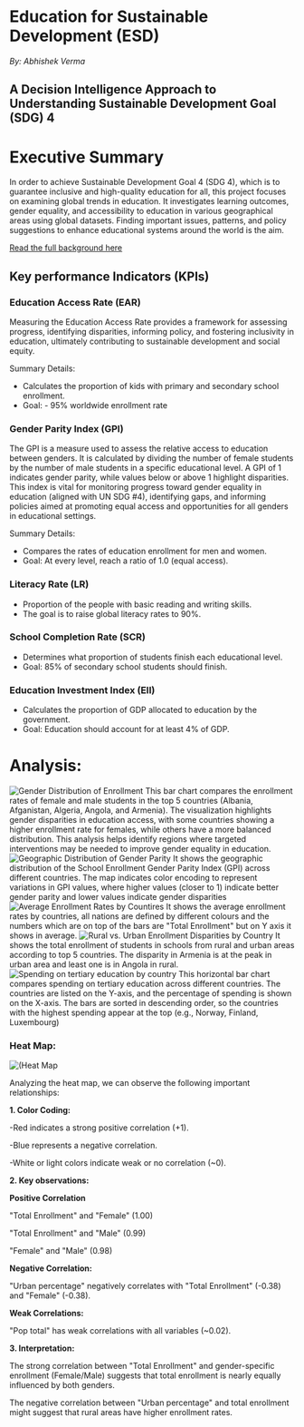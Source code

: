 # Education for Sustainable Development (ESD)  

*By: Abhishek Verma*
## A Decision Intelligence Approach to Understanding Sustainable Development Goal (SDG) 4  

# Executive Summary


In order to achieve Sustainable Development Goal 4 (SDG 4), which is to guarantee inclusive and high-quality education for all, this project focuses on examining global trends in education. It investigates learning outcomes, gender equality, and accessibility to education in various geographical areas using global datasets. Finding important issues, patterns, and policy suggestions to enhance educational systems around the world is the aim.

[Read the full background here](Background.md)

## Key performance Indicators (KPIs)

### Education Access Rate (EAR)

<!-- It would be good to place a value proposition to measuring this in this space.  For example: -->
Measuring the Education Access Rate provides a framework for assessing progress, identifying disparities, informing policy, and fostering inclusivity in education, ultimately contributing to sustainable development and social equity.

Summary Details:
* Calculates the proportion of kids with primary and secondary school enrollment.
* Goal: - 95% worldwide enrollment rate

<!-- Repeat for the KPIs below -->
### Gender Parity Index (GPI)

The GPI is a measure used to assess the relative access to education between genders. It is calculated by dividing the number of female students by the number of male students in a specific educational level. A GPI of 1 indicates gender parity, while values below or above 1 highlight disparities. This index is vital for monitoring progress toward gender equality in education (aligned with UN SDG #4), identifying gaps, and informing policies aimed at promoting equal access and opportunities for all genders in educational settings.

Summary Details:
* Compares the rates of education enrollment for men and women.
* Goal: At every level, reach a ratio of 1.0 (equal access).

### Literacy Rate (LR)

* Proportion of the people with basic reading and writing skills.
* The goal is to raise global literacy rates to 90%.

### School Completion Rate (SCR)

* Determines what proportion of students finish each educational level.
* Goal: 85% of secondary school students should finish.

### Education Investment Index (EII)

* Calculates the proportion of GDP allocated to education by the government.
* Goal: Education should account for at least 4% of GDP.

# Analysis:

![Gender Distribution of Enrollment](img/EducationAccessRate.png)
This bar chart compares the enrollment rates of female and male students in the top 5 countries (Albania, Afganistan, Algeria, Angola, and Armenia). The visualization highlights gender disparities in education access, with some countries showing a higher enrollment rate for females, while others have a more balanced distribution. This analysis helps identify regions where targeted interventions may be needed to improve gender equality in education.
![Geographic Distribution of Gender Parity](img/GenderParityindex.png)
It shows the geographic distribution of the School Enrollment Gender Parity Index (GPI) across different countries. The map indicates color encoding to represent variations in GPI values, where higher values (closer to 1) indicate better gender parity and lower values indicate gender disparities
![Average Enrollment Rates by Countires](img/LiteracyRates.png)
It shows the average enrollment rates by countries, all nations are defined by different colours and the numbers which are on top of the bars are "Total Enrollment" but on Y axis it shows in average.
![Rural vs. Urban Enrollment Disparities by Country](img/SchoolCompletion.png)
It shows the total enrollment of students in schools from rural and urban areas according to top 5 countries. The disparity in Armenia is at the peak in urban area and least one is in Angola in rural.
![Spending on tertiary education by country](img/EducationInvestment.png)
This horizontal bar chart compares spending on tertiary education across different countries. The countries are listed on the Y-axis, and the percentage of spending is shown on the X-axis. The bars are sorted in descending order, so the countries with the highest spending appear at the top (e.g., Norway, Finland, Luxembourg)

### Heat Map:
![(Heat Map](https://github.com/Abhi-2023-dot/Term-Project-Milestone-1/blob/main/img/Heatmap_Termproject.png?raw=true)

Analyzing the heat map, we can observe the following important relationships:

**1. Color Coding:**

  -Red indicates a strong positive correlation (+1).
  
  -Blue represents a negative correlation.
  
  -White or light colors indicate weak or no correlation (~0).

  **2. Key observations:**

  **Positive Correlation**

"Total Enrollment" and "Female" (1.00)

"Total Enrollment" and "Male" (0.99)

"Female" and "Male" (0.98)

  **Negative Correlation:**

"Urban percentage" negatively correlates with "Total Enrollment" (-0.38) and "Female" (-0.38).

  **Weak Correlations:**

"Pop total" has weak correlations with all variables (~0.02).

**3. Interpretation:**

The strong correlation between "Total Enrollment" and gender-specific enrollment (Female/Male) suggests that total enrollment is nearly equally influenced by both genders.

The negative correlation between "Urban percentage" and total enrollment might suggest that rural areas have higher enrollment rates.
